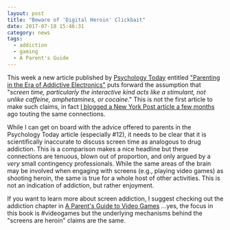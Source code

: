 ```yaml
---
layout: post
title: "Beware of 'Digital Heroin' Clickbait"
date: 2017-07-18 15:46:31
category: news
tags:
  - addiction
  - gaming
  - A Parent's Guide
---
```


This week a new article published by [Psychology Today](https://www.psychologytoday.com/) entitled ["Parenting in the Era of Addictive Electronics"](https://www.psychologytoday.com/blog/more-women-s-work/201707/parenting-in-the-era-addictive-electronics) puts forward the assumption that "_screen time, particularly the interactive kind acts like a stimulant, not unlike caffeine, amphetamines, or cocaine_." This is not the first article to make such claims, in fact [I blogged a New York Post article a few months](http://blog.rkowert.com/digital-heroin-a-rebuttal/) ago touting the same connections.

While I can get on board with the advice offered to parents in the Psychology Today article (especially #12), it needs to be clear that it is scientifically inaccurate to discuss screen time as analogous to drug addiction. This is a comparison makes a nice headline but these connections are tenuous, blown out of proportion, and only argued by a _very_ small contingency professionals. While the same areas of the brain may be involved when engaging with screens (e.g., playing video games) as shooting heroin, the same is true for a whole host of other activities. This is not an indication of addiction, but rather enjoyment.


If you want to learn more about screen addiction, I suggest checking out the addiction chapter in [A Parent's Guide to Video Games](https://www.amazon.com/…/…/ref=cm_sw_r_tw_dp_x_QkNBzb4ETARC6) ...yes, the focus in this book is #videogames but the underlying mechanisms behind the "screens are heroin" claims are the same.
